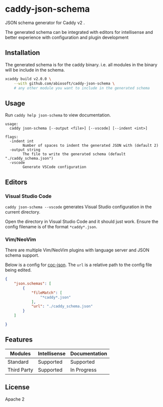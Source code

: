 # caddy-json-schema

JSON schema generator for Caddy v2 .

The generated schema can be integrated with editors for intellisense and better experience with configuration and plugin development

## Installation

The generated schema is for the caddy binary. i.e. all modules in the binary will
be include in the schema.

```sh
xcaddy build v2.0.0 \
    --with github.com/abiosoft/caddy-json-schema \
    # any other module you want to include in the generated schema
```

## Usage

Run `caddy help json-schema` to view documentation.

```
usage:
  caddy json-schema [--output <file>] [--vscode] [--indent <int>]

flags:
  -indent int
        Number of spaces to indent the generated JSON with (default 2)
  -output string
        The file to write the generated schema (default "./caddy_schema.json")
  -vscode
        Generate VSCode configuration 
```

## Editors

### Visual Studio Code

`caddy json-schema --vscode` generates Visual Studio configuration in the current directory.

Open the directory in Visual Studio Code and it should just work. 
Ensure the config filename is of the format `*caddy*.json`.

### Vim/NeoVim

There are multiple Vim/NeoVim plugins with language server and JSON schema support.

Below is a config for [coc-json](https://github.com/neoclide/coc-json). The `url` is a relative path to the config file being edited.

```json
{
    "json.schemas": [
        {
            "fileMatch": [
                "*caddy*.json"
            ],
            "url": "./caddy_schema.json"
        }
    ]

}
```

## Features

| Modules | Intellisense | Documentation |
|---------|--------------|---------------|
| Standard| Supported | Supported |
| Third Party| Supported | In Progress |

## License

Apache 2
